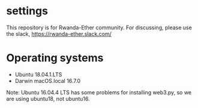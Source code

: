 # settings

This repository is for Rwanda-Ether community.
For discussing, please use the slack, https://rwanda-ether.slack.com/

# Operating systems

- Ubuntu 18.04.1.LTS
- Darwin macOS.local 16.7.0

Note: Ubuntu 16.04.4 LTS has some problems for installing web3.py, so we are using ubuntu18, not ubuntu16.
